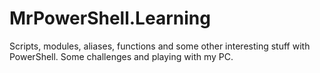 # MrPowerShell.Learning
Scripts, modules, aliases, functions and some other interesting stuff with PowerShell. Some challenges and playing with my PC.
